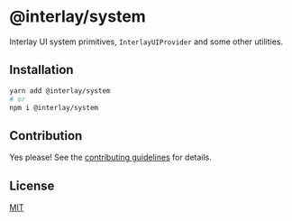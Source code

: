 # @interlay/system

Interlay UI system primitives, `InterlayUIProvider` and some other utilities.

## Installation

```sh
yarn add @interlay/system
# or
npm i @interlay/system
```

## Contribution

Yes please! See the
[contributing guidelines](https://github.com/interlay/ui/blob/amin/CONTRIBUTING.MD)
for details.

## License

[MIT](https://choosealicense.com/licenses/mit/)
